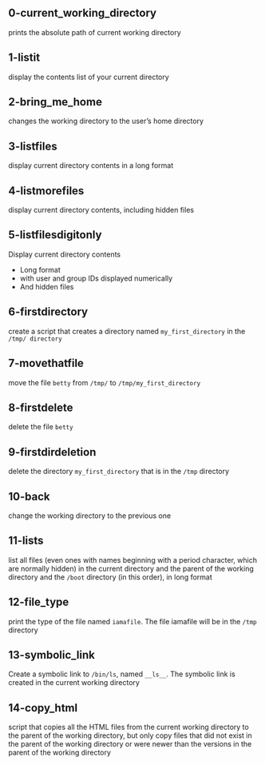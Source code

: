 ## 0-current_working_directory
prints the absolute path of current working directory
## 1-listit
display the contents list of your current directory
## 2-bring_me_home
changes the working directory to the user’s home directory
## 3-listfiles
display current directory contents in a long format
## 4-listmorefiles
display current directory contents, including hidden files
## 5-listfilesdigitonly
Display current directory contents
- Long format
- with user and group IDs displayed numerically
- And hidden files
## 6-firstdirectory
create a script that creates a directory named `my_first_directory` in the `/tmp/ directory`
## 7-movethatfile
move the file `betty` from `/tmp/` to `/tmp/my_first_directory`
## 8-firstdelete
delete the file `betty`
## 9-firstdirdeletion
delete the directory `my_first_directory` that is in the `/tmp` directory
## 10-back
change the working directory to the previous one
## 11-lists
list all files (even ones with names beginning with a period character, which are normally hidden) in the current directory and the parent of the working directory and the `/boot` directory (in this order), in long format
## 12-file_type
print the type of the file named `iamafile`. The file iamafile will be in the `/tmp` directory
## 13-symbolic_link
Create a symbolic link to `/bin/ls`, named `__ls__`. The symbolic link is created in the current working directory
## 14-copy_html
script that copies all the HTML files from the current working directory to the parent of the working directory, but only copy files that did not exist in the parent of the working directory or were newer than the versions in the parent of the working directory
